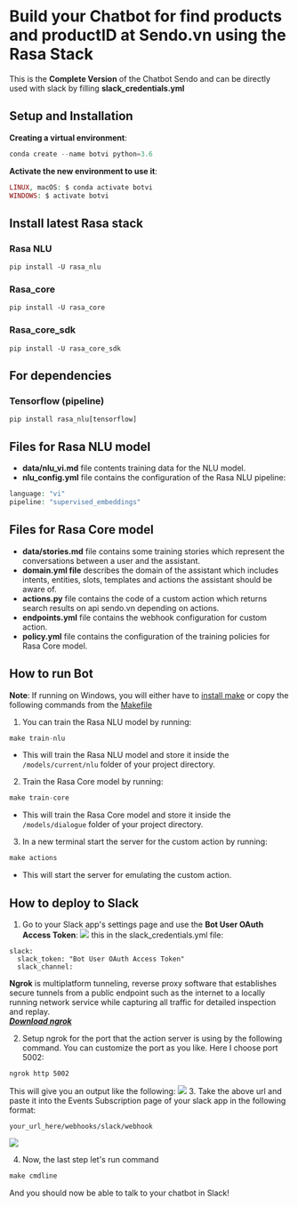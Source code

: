 # Build your Chatbot for find products and productID at Sendo.vn using the Rasa Stack
This is the **Complete Version** of the Chatbot Sendo and can be directly used with slack by filling **slack_credentials.yml**

## Setup and Installation
**Creating a virtual environment**:
```php
conda create --name botvi python=3.6
```
**Activate the new environment to use it**:
```php
LINUX, macOS: $ conda activate botvi
WINDOWS: $ activate botvi
```
## Install latest Rasa stack
### Rasa NLU
`pip install -U rasa_nlu`
### Rasa_core
`pip install -U rasa_core`
### Rasa_core_sdk
`pip install -U rasa_core_sdk`
## For dependencies
### Tensorflow (pipeline)
`pip install rasa_nlu[tensorflow]`
## Files for Rasa NLU model
* **data/nlu_vi.md** file contents training data for the NLU model.
* **nlu_config.yml** file contains the configuration of the Rasa NLU pipeline:
```php
language: "vi"
pipeline: "supervised_embeddings"
```
## Files for Rasa Core model
* **data/stories.md** file contains some training stories which represent the conversations between a user and the assistant.
* **domain.yml file** describes the domain of the assistant which includes intents, entities, slots, templates and actions the assistant should be aware of.
* **actions.py** file contains the code of a custom action which returns search results on api sendo.vn depending on actions.
* **endpoints.yml** file contains the webhook configuration for custom action.
* **policy.yml** file contains the configuration of the training policies for Rasa Core model.
## How to run Bot
**Note**: If running on Windows, you will either have to [install make](http://gnuwin32.sourceforge.net/packages/make.htm) or copy the following commands from the [Makefile](https://github.com/namnguyenduc/BotSendo/blob/master/Makefile)
1. You can train the Rasa NLU model by running:  
```php
make train-nlu
```
+ This will train the Rasa NLU model and store it inside the `/models/current/nlu` folder of your project directory.
2. Train the Rasa Core model by running: 
```php
make train-core
```
+ This will train the Rasa Core model and store it inside the `/models/dialogue` folder of your project directory.
3. In a new terminal start the server for the custom action by running:
```php
make actions
```
+ This will start the server for emulating the custom action.
## How to deploy to Slack
1. Go to your Slack app's settings page and use the **Bot User OAuth Access Token**:
![](https://github.com/namnguyenduc/BotSendo/blob/master/images/bot_token.png)
this in the slack_credentials.yml file:
```
slack:
  slack_token: "Bot User OAuth Access Token"
  slack_channel: 
```
**Ngrok** is multiplatform tunneling, reverse proxy software that establishes secure tunnels from a public endpoint such as the internet to a locally running network service while capturing all traffic for detailed inspection and replay.
<br>[***Download ngrok***](https://ngrok.com/download)

2. Setup ngrok for the port that the action server is using by the following command.
You can customize the port as you like. Here I choose port 5002:
```
ngrok http 5002
```
This will give you an output like the following:
![](https://github.com/namnguyenduc/BotSendo/blob/master/images/Capture.PNG)
3. Take the above url and paste it into the Events Subscription page of your slack app in the following format:
```
your_url_here/webhooks/slack/webhook
```
![](https://github.com/namnguyenduc/BotSendo/blob/master/images/event_subs.png)

4. Now, the last step let's run command 
```php
make cmdline
```
And you should now be able to talk to your chatbot in Slack!
